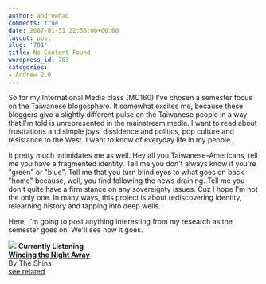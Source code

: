 ```yaml
---
author: andrewhao
comments: true
date: 2007-01-31 22:56:00+00:00
layout: post
slug: '701'
title: No Content Found
wordpress_id: 703
categories:
- Andrew 2.0
---
```


So for my International Media class (MC160) I've chosen a semester focus on the Taiwanese blogosphere. It somewhat excites me, because these bloggers give a slightly different pulse on the Taiwanese people in a way that I'm told is unrepresented in the mainstream media. I want to read about frustrations and simple joys, dissidence and politics, pop culture and resistance to the West. I want to know of everyday life in my people.  
  
It pretty much intimidates me as well. Hey all you Taiwanese-Americans, tell me you have a fragmented identity. Tell me you don't always know if you're "green" or "blue". Tell me that you turn blind eyes to what goes on back "home" because, well, you find following the news draining. Tell me you don't quite have a firm stance on any sovereignty issues. Cuz I hope I'm not the only one. In many ways, this project is about rediscovering identity, relearning history and tapping into deep wells.  
  
Here, I'm going to post anything interesting from my research as the semester goes on. We'll see how it goes.  


[![](http://ec2.images-amazon.com/images/P/B000K2VHN2.01._SCTHUMBZZZ_V48443120_.jpg)](http://www.xanga.com/Amazon/Click.aspx?asin=B000K2VHN2&user=378399)
**Currently Listening**  
[**Wincing the Night Away**](http://www.xanga.com/Amazon/Click.aspx?asin=B000K2VHN2&user=378399)  
By The Shins  
[see related](http://www.xanga.com/Amazon/Click.aspx?asin=B000K2VHN2&user=378399&related=1)
